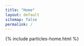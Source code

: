 ```yaml
---
title: "Home"
layout: default
sitemap: false
permalink: /
---
```


<style>
.jumbotron{
    padding:3%;
    padding-bottom:10px;
    padding-top:10px;
    margin-top:10px;
    margin-bottom:30px;
}

.particles-container {
    min-height: 100vh;
}

</style>


<div class="particles-container">
    <div id="homeid" class="col-sm-12 col-xs-12">
        {% include particles-home.html %}
    </div>
</div>

We are the Yue Research Group at Cornell University in the Robert F. Smith School of Chemical and Biomolecular Engineering. We work at the interface of molecular simulation, machine-learning, statistical mechanics, and quantum mechanics towards the design of novel electrolytes and materials for energy and sustainability technologies.

</div>
